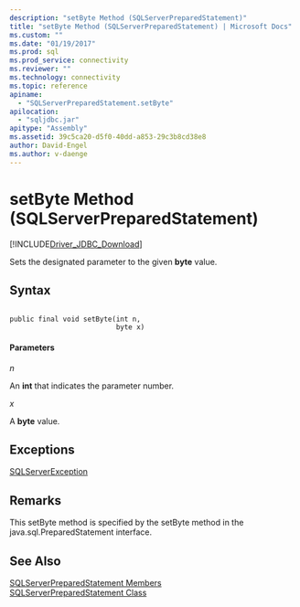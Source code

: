 ```yaml
---
description: "setByte Method (SQLServerPreparedStatement)"
title: "setByte Method (SQLServerPreparedStatement) | Microsoft Docs"
ms.custom: ""
ms.date: "01/19/2017"
ms.prod: sql
ms.prod_service: connectivity
ms.reviewer: ""
ms.technology: connectivity
ms.topic: reference
apiname: 
  - "SQLServerPreparedStatement.setByte"
apilocation: 
  - "sqljdbc.jar"
apitype: "Assembly"
ms.assetid: 39c5ca20-d5f0-40dd-a853-29c3b8cd38e8
author: David-Engel
ms.author: v-daenge
---
```

# setByte Method (SQLServerPreparedStatement)
[!INCLUDE[Driver_JDBC_Download](../../../includes/driver_jdbc_download.md)]

  Sets the designated parameter to the given **byte** value.  
  
## Syntax  
  
```  
  
public final void setByte(int n,  
                          byte x)  
```  
  
#### Parameters  
 *n*  
  
 An **int** that indicates the parameter number.  
  
 *x*  
  
 A **byte** value.  
  
## Exceptions  
 [SQLServerException](../../../connect/jdbc/reference/sqlserverexception-class.md)  
  
## Remarks  
 This setByte method is specified by the setByte method in the java.sql.PreparedStatement interface.  
  
## See Also  
 [SQLServerPreparedStatement Members](../../../connect/jdbc/reference/sqlserverpreparedstatement-members.md)   
 [SQLServerPreparedStatement Class](../../../connect/jdbc/reference/sqlserverpreparedstatement-class.md)  
  
  
